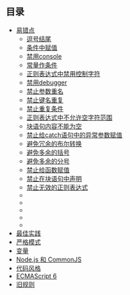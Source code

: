 ## 目录

* [易错点](./doc/chapter1/README.md)
    + [逗号结尾](./doc/chapter1/comma-dangle.md)
    + [条件中赋值](./doc/chapter1/no-cond-assign.md)
    + [禁用console](./doc/chapter1/no-console.md)
    + [常量作条件](./doc/chapter1/no-constant-condition.md)
    + [正则表达式中禁用控制字符](./doc/chapter1/no-control-regex.md)
    + [禁用debugger](./doc/chapter1/no-debugger.md)
    + [禁止参数重名](./doc/chapter1/no-dupe-args.md)
    + [禁止键名重复](./doc/chapter1/no-dupe-keys.md)
    + [禁止重复条件](./doc/chapter1/no-duplicate-case.md)
    + [正则表达式中不允许空字符范围](./doc/chapter1/no-empty-character-class.md)
    + [块语句内容不能为空](./doc/chapter1/no-empty.md)
    + [禁止给catch语句中的异常参数赋值](./doc/chapter1/no-ex-assign.md)
    + [避免冗余的布尔转换](./doc/chapter1/no-extra-boolean-cast.md)
    + [避免多余的括号](./doc/chapter1/no-extra-parens.md)
    + [避免多余的分号](./doc/chapter1/no-extra-semi.md)
    + [禁止给函数赋值](./doc/chapter1/no-func-assign.md)
    + [禁止在块语句中声明](./doc/chapter1/no-inner-declarations.md)
    + [禁止无效的正则表达式](./doc/chapter1/no-invalid-regexp.md)
    + [](./doc/chapter1/)
    + [](./doc/chapter1/)
    + [](./doc/chapter1/)
    + [](./doc/chapter1/)
    + [](./doc/chapter1/)
* [最佳实践](./doc/chapter2/README.md)
* [严格模式](./doc/chapter3/README.md)
* [变量](./doc/chapter4/README.md)
* [Node.js 和 CommonJS](./doc/chapter5/README.md)
* [代码风格](./doc/chapter6/README.md)
* [ECMAScript 6](./doc/chapter7/README.md)
* [旧规则](./doc/chapter8/README.md)

